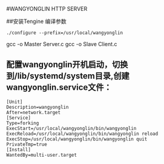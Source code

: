 #WANGYONGLIN HTTP SERVER

##安装Tengine 编译参数
```shell
./configure --prefix=/usr/local/wangyonglin
```
gcc -o Master Server.c
gcc -o Slave Client.c
## 配置wangyonglin开机启动，切换到/lib/systemd/system目录,创建 wangyonglin.service文件：
```shell
[Unit]
Description=wangyonglin
After=network.target
[Service]
Type=forking
ExecStart=/usr/local/wangyonglin/bin/wangyonglin
ExecReload=/usr/local/wangyonglin/bin/wangyonglin reload
ExecStop=/usr/local/wangyonglin/bin/wangyonglin quit
PrivateTmp=true
[Install]
WantedBy=multi-user.target
```
